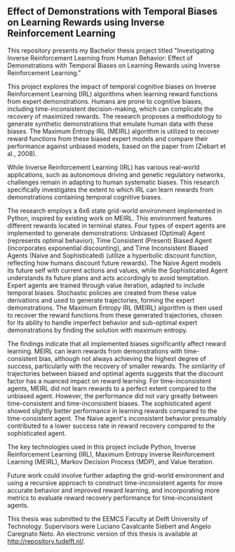 ## Effect of Demonstrations with Temporal Biases on Learning Rewards using Inverse Reinforcement Learning

This repository presents my Bachelor thesis project titled "Investigating Inverse Reinforcement Learning from Human Behavior: Effect of Demonstrations with Temporal Biases on Learning Rewards using Inverse Reinforcement Learning."

This project explores the impact of temporal cognitive biases on Inverse Reinforcement Learning (IRL) algorithms when learning reward functions from expert demonstrations. Humans are prone to cognitive biases, including time-inconsistent decision-making, which can complicate the recovery of maximized rewards. The research proposes a methodology to generate synthetic demonstrations that emulate human data with these biases. The Maximum Entropy IRL (MEIRL) algorithm is utilized to recover reward functions from these biased expert models and compare their performance against unbiased models, based on the paper from (Ziebart et al., 2008).

While Inverse Reinforcement Learning (IRL) has various real-world applications, such as autonomous driving and genetic regulatory networks, challenges remain in adapting to human systematic biases. This research specifically investigates the extent to which IRL can learn rewards from demonstrations containing temporal cognitive biases.

The research employs a 6x6 state grid-world environment implemented in Python, inspired by existing work on MEIRL. This environment features different rewards located in terminal states. Four types of expert agents are implemented to generate demonstrations: Unbiased (Optimal) Agent (represents optimal behavior), Time Consistent (Present) Biased Agent (incorporates exponential discounting), and Time Inconsistent Biased Agents (Naive and Sophisticated) (utilize a hyperbolic discount function, reflecting how humans discount future rewards). The Naive Agent models its future self with current actions and values, while the Sophisticated Agent understands its future plans and acts accordingly to avoid temptation. Expert agents are trained through value iteration, adapted to include temporal biases. Stochastic policies are created from these value derivations and used to generate trajectories, forming the expert demonstrations. The Maximum Entropy IRL (MEIRL) algorithm is then used to recover the reward functions from these generated trajectories, chosen for its ability to handle imperfect behavior and sub-optimal expert demonstrations by finding the solution with maximum entropy.

The findings indicate that all implemented biases significantly affect reward learning. MEIRL can learn rewards from demonstrations with time-consistent bias, although not always achieving the highest degree of success, particularly with the recovery of smaller rewards. The similarity of trajectories between biased and optimal agents suggests that the discount factor has a nuanced impact on reward learning. For time-inconsistent agents, MEIRL did not learn rewards to a perfect extent compared to the unbiased agent. However, the performance did not vary greatly between time-consistent and time-inconsistent biases. The sophisticated agent showed slightly better performance in learning rewards compared to the time-consistent agent. The Naive agent's inconsistent behavior presumably contributed to a lower success rate in reward recovery compared to the sophisticated agent.

The key technologies used in this project include Python, Inverse Reinforcement Learning (IRL), Maximum Entropy Inverse Reinforcement Learning (MEIRL), Markov Decision Process (MDP), and Value Iteration.

Future work could involve further adapting the grid-world environment and using a recursive approach to construct time-inconsistent agents for more accurate behavior and improved reward learning, and incorporating more metrics to evaluate reward recovery performance for time-inconsistent agents.

This thesis was submitted to the EEMCS Faculty at Delft University of Technology. Supervisors were Luciano Cavalcante Siebert and Angelo Caregnato Neto. An electronic version of this thesis is available at http://repository.tudelft.nl/.
